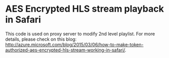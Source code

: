 # AES Encrypted HLS stream playback in Safari

This code is used on proxy server to modify 2nd level playlist. For more details, please check on this blog: http://azure.microsoft.com/blog/2015/03/06/how-to-make-token-authorized-aes-encrypted-hls-stream-working-in-safari/.
